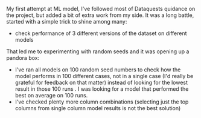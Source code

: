 My first attempt at ML model, I've followed most of Dataquests quidance on the project, but added a bit of extra work from my side. It was a long battle, started with a simple trick to shine among many:
* check performance of 3 different versions of the dataset on different models

That led me to experimenting with random seeds and it was opening up a pandora box:
* I've ran all models on 100 random seed numbers to check how the model performs in 100 different cases, not in a single case (I'd really be grateful for feedback on that matter) instead of looking for the lowest result in those 100 runs . I was looking for a model that performed the best on average on 100 runs.
* I've checked plenty more column combinations (selecting just the top columns from single column model results is not the best solution)
